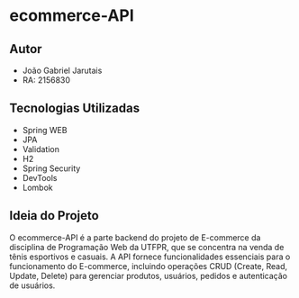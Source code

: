 # ecommerce-API

## Autor
- João Gabriel Jarutais
- RA: 2156830

## Tecnologias Utilizadas
- Spring WEB
- JPA
- Validation
- H2
- Spring Security
- DevTools
- Lombok

## Ideia do Projeto
O ecommerce-API é a parte backend do projeto de E-commerce da disciplina de Programação Web da UTFPR, que se concentra na venda de tênis esportivos e casuais. A API fornece funcionalidades essenciais para o funcionamento do E-commerce, incluindo operações CRUD (Create, Read, Update, Delete) para gerenciar produtos, usuários, pedidos e autenticação de usuários.
